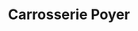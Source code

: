 ---
title: "Carrosserie Poyer"
url: /dampierre-sur-salon/carrosserie-poyer/
shop: réparation de voitures
---